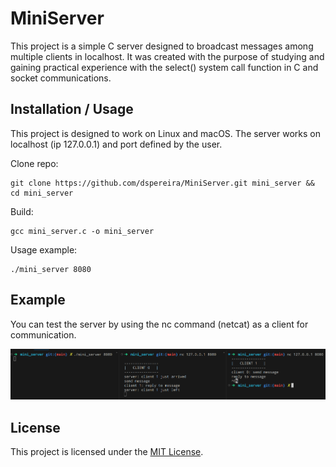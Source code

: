 # MiniServer

This project is a simple C server designed to broadcast messages among multiple clients in localhost. It was created with the purpose of studying and gaining practical experience with the select() system call function in C and socket communications.

## Installation / Usage

This project is designed to work on Linux and macOS. The server works on localhost (ip 127.0.0.1) and port defined by the user.

Clone repo:
```shell
git clone https://github.com/dspereira/MiniServer.git mini_server && cd mini_server
```

Build:
```shell
gcc mini_server.c -o mini_server
```

Usage example:

```shell
./mini_server 8080
```

## Example

You can test the server by using the nc command (netcat) as a client for communication.

![Example](https://github.com/dspereira/MiniServer/blob/main/mini_server_ex.png)

## License

This project is licensed under the [MIT License](https://github.com/dspereira/MiniServer/blob/main/LICENSE).

